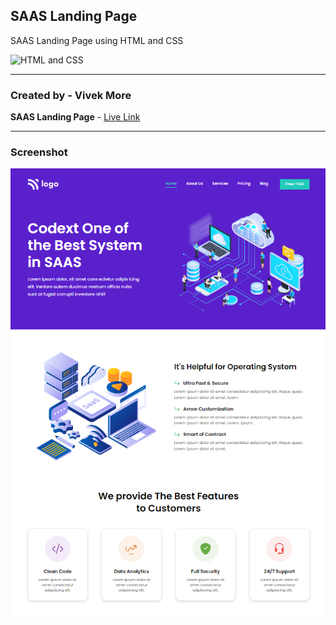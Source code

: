 ## SAAS Landing Page

SAAS Landing Page using HTML and CSS

![HTML and CSS](https://img.shields.io/badge/HTML-CSS-success)

---

### Created by - Vivek More

**SAAS Landing Page** - [Live Link](https://mrvivekmore-saas-landing-page.netlify.app/)

---

### Screenshot

![Project Screenshot](./Screenshot.png)
